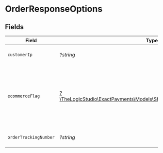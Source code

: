 # OrderResponseOptions


## Fields

| Field                                                                                                                        | Type                                                                                                                         | Required                                                                                                                     | Description                                                                                                                  | Example                                                                                                                      |
| ---------------------------------------------------------------------------------------------------------------------------- | ---------------------------------------------------------------------------------------------------------------------------- | ---------------------------------------------------------------------------------------------------------------------------- | ---------------------------------------------------------------------------------------------------------------------------- | ---------------------------------------------------------------------------------------------------------------------------- |
| `customerIp`                                                                                                                 | *?string*                                                                                                                    | :heavy_minus_sign:                                                                                                           | IP address of the customer.                                                                                                  | 101.188.67.134                                                                                                               |
| `ecommerceFlag`                                                                                                              | [?\TheLogicStudio\ExactPayments\Models\Shared\OrderResponseEcommerceFlag](../../models/shared/OrderResponseEcommerceFlag.md) | :heavy_minus_sign:                                                                                                           | Used to classify the style of transaction being performed. 2 = Recurring, 3 = Installment.                                   |                                                                                                                              |
| `orderTrackingNumber`                                                                                                        | *?string*                                                                                                                    | :heavy_minus_sign:                                                                                                           | Tracking number for the Order.                                                                                               | trackid123                                                                                                                   |